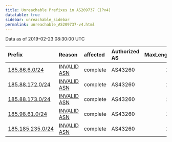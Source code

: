 ```yaml
---
title: Unreachable Prefixes in AS209737 (IPv4)
datatable: true
sidebar: unreachable_sidebar
permalink: unreachable_AS209737-v4.html
---
```


Data as of 2019-02-23 08:30:00 UTC


<div class="datatable-begin"></div>

| Prefix                                                     | Reason                                                                                                   | affected   | Authorized AS   |   MaxLength | Anchor                                         |   unreachable /24s |
|:-----------------------------------------------------------|:---------------------------------------------------------------------------------------------------------|:-----------|:----------------|------------:|:-----------------------------------------------|-------------------:|
| [185.86.6.0/24](https://stat.ripe.net/185.86.6.0/24)       | [INVALID ASN](https://rpki-validator.ripe.net/announcement-preview?asn=AS209737&prefix=185.86.6.0/24)    | complete   | AS43260         |          24 | [RIPE](unreachable_RIPE_NCC_RPKI_Root-v4.html) |                  1 |
| [185.88.172.0/24](https://stat.ripe.net/185.88.172.0/24)   | [INVALID ASN](https://rpki-validator.ripe.net/announcement-preview?asn=AS209737&prefix=185.88.172.0/24)  | complete   | AS43260         |          24 | [RIPE](unreachable_RIPE_NCC_RPKI_Root-v4.html) |                  1 |
| [185.88.173.0/24](https://stat.ripe.net/185.88.173.0/24)   | [INVALID ASN](https://rpki-validator.ripe.net/announcement-preview?asn=AS209737&prefix=185.88.173.0/24)  | complete   | AS43260         |          24 | [RIPE](unreachable_RIPE_NCC_RPKI_Root-v4.html) |                  1 |
| [185.98.61.0/24](https://stat.ripe.net/185.98.61.0/24)     | [INVALID ASN](https://rpki-validator.ripe.net/announcement-preview?asn=AS209737&prefix=185.98.61.0/24)   | complete   | AS43260         |          24 | [RIPE](unreachable_RIPE_NCC_RPKI_Root-v4.html) |                  1 |
| [185.185.235.0/24](https://stat.ripe.net/185.185.235.0/24) | [INVALID ASN](https://rpki-validator.ripe.net/announcement-preview?asn=AS209737&prefix=185.185.235.0/24) | complete   | AS43260         |          24 | [RIPE](unreachable_RIPE_NCC_RPKI_Root-v4.html) |                  1 |

<div class="datatable-end"></div>